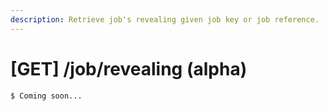 ```yaml
---
description: Retrieve job's revealing given job key or job reference.
---
```


# \[GET\] /job/revealing \(alpha\)

```text
$ Coming soon...
```

